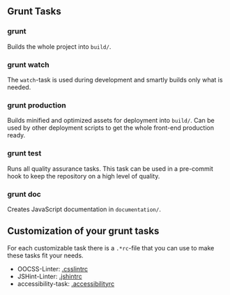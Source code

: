 ## Grunt Tasks

### grunt
Builds the whole project into ```build/```.

### grunt watch
The ```watch```-task is used during development and smartly builds only what is needed.

### grunt production
Builds minified and optimized assets for deployment into ```build/```.
Can be used by other deployment scripts to get the whole front-end production ready.

### grunt test
Runs all quality assurance tasks. This task can be used in a pre-commit hook to keep
the repository on a high level of quality.

### grunt doc
Creates JavaScript documentation in ```documentation/```.

## Customization of your grunt tasks

For each customizable task there is a ```.*rc```-file that you can use to make these tasks fit your needs.

* OOCSS-Linter: [.csslintrc](https://github.com/CSSLint/csslint/wiki/Rules)
* JSHint-Linter: [.jshintrc](http://www.jshint.com/docs/options/)
* accessibility-task: [.accessibilityrc](https://github.com/yargalot/grunt-accessibility/)
